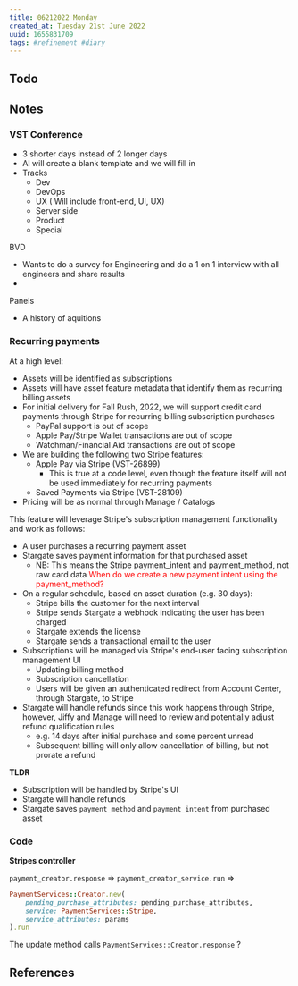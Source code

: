 ```yaml
---
title: 06212022 Monday
created_at: Tuesday 21st June 2022
uuid: 1655831709
tags: #refinement #diary
---
```


## Todo 

## Notes

### VST Conference
- 3 shorter days instead of 2 longer days
- Al will create a blank template and we will fill in
- Tracks
	- Dev
	- DevOps
	- UX ( Will include front-end, UI, UX)
	- Server side 
	- Product
	- Special 

BVD
- Wants to do a survey for Engineering and do a 1 on 1 interview with all engineers and share results
- 

Panels
- A history of aquitions 


### Recurring payments
At a high level:
-   Assets will be identified as subscriptions
-   Assets will have asset feature metadata that identify them as recurring billing assets
-   For initial delivery for Fall Rush, 2022, we will support credit card payments through Stripe for recurring billing subscription purchases
    -   PayPal support is out of scope
    -   Apple Pay/Stripe Wallet transactions are out of scope
    -   Watchman/Financial Aid transactions are out of scope
-   We are building the following two Stripe features:
    -   Apple Pay via Stripe (VST-26899)
        -   This is true at a code level, even though the feature itself will not be used immediately for recurring payments
    -   Saved Payments via Stripe (VST-28109)
-   Pricing will be as normal through Manage / Catalogs

This feature will leverage Stripe's subscription management functionality and work as follows:
-   A user purchases a recurring payment asset
-   Stargate saves payment information for that purchased asset
    -   NB: This means the Stripe payment_intent and payment_method, not raw card data
		<span style="color:red">
		When do we create a new payment intent using the payment_method?
		</span>
-   On a regular schedule, based on asset duration (e.g. 30 days):
    -   Stripe bills the customer for the next interval
    -   Stripe sends Stargate a webhook indicating the user has been charged
    -   Stargate extends the license
    -   Stargate sends a transactional email to the user
-   Subscriptions will be managed via Stripe's end-user facing subscription management UI
    -   Updating billing method
    -   Subscription cancellation
    -   Users will be given an authenticated redirect from Account Center, through Stargate, to Stripe
-   Stargate will handle refunds since this work happens through Stripe, however, Jiffy and Manage will need to review and potentially adjust refund qualification rules
    -   e.g. 14 days after initial purchase and some percent unread
    -   Subsequent billing will only allow cancellation of billing, but not prorate a refund


**TLDR**
- Subscription will be handled by Stripe's UI
- Stargate will handle refunds
- Stargate saves `payment_method` and `payment_intent` from purchased asset




### Code

**Stripes controller**

`payment_creator.response`  =>
`payment_creator_service.run` =>

```ruby
PaymentServices::Creator.new(
	pending_purchase_attributes: pending_purchase_attributes,
	service: PaymentServices::Stripe,
	service_attributes: params
).run
```


The update method calls `PaymentServices::Creator.response` ?



## References